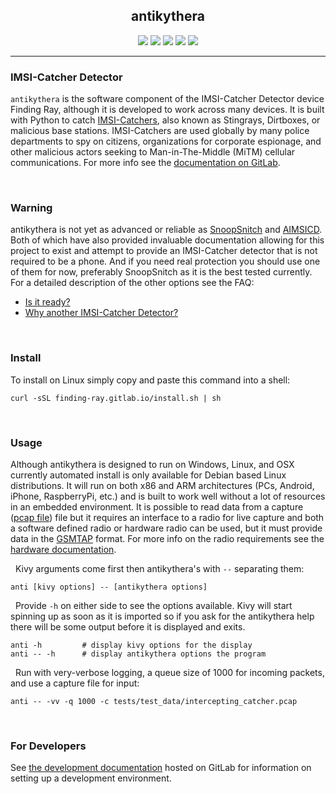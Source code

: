 <h2 align="center">antikythera</h2>

<p align="center">
  <a target="_blank" href="https://gitlab.com/finding-ray/antikythera/pipelines"><img src="https://gitlab.com/finding-ray/antikythera/badges/master/build.svg"></a>
  <a target="_blank" href="https://finding-ray.gitlab.io/antikythera/htmlcov/index.html"><img src="https://gitlab.com/finding-ray/antikythera/badges/master/coverage.svg"></a>
  <a target="_blank" href="https://pypi.org/project/antikythera"><img src="https://img.shields.io/pypi/v/antikythera.svg"></a>
  <a target="_blank" href="https://www.gnu.org/licenses/gpl-3.0.en.html"><img src="https://img.shields.io/pypi/l/antikythera.svg"></a>
  <a target="_blank" href="#"><img src="https://img.shields.io/pypi/status/antikythera.svg"></a>
</p>

---

### IMSI-Catcher Detector

``antikythera`` is the software component of the IMSI-Catcher Detector device Finding Ray, although it is developed to work across many devices. It is built with Python to catch [IMSI-Catchers](https://en.wikipedia.org/wiki/IMSI-catcher), also known as Stingrays, Dirtboxes, or malicious base stations. IMSI-Catchers are used globally by many police departments to spy on citizens, organizations for corporate espionage, and other malicious actors seeking to Man-in-The-Middle (MiTM) cellular communications. For more info see the [documentation on GitLab](http://finding-ray.gitlab.io/antikythera/).

&nbsp;
### Warning

antikythera is not yet as advanced or reliable as [SnoopSnitch](https://opensource.srlabs.de/projects/snoopsnitch) and [AIMSICD](https://github.com/CellularPrivacy/Android-IMSI-Catcher-Detector). Both of which have also provided invaluable documentation allowing for this project to exist and attempt to provide an IMSI-Catcher detector that is not required to be a phone. And if you need real protection you should use one of them for now, preferably SnoopSnitch as it is the best tested currently. For a detailed description of the other options see the FAQ:

*   [Is it ready?](http://finding-ray.gitlab.io/antikythera/pages/faq.html#is-it-ready)
*   [Why another IMSI-Catcher Detector?](http://finding-ray.gitlab.io/antikythera/pages/faq.html#why-another-imsi-catcher-detector)

&nbsp;
### Install


To install on Linux simply copy and paste this command into a shell:

    curl -sSL finding-ray.gitlab.io/install.sh | sh

&nbsp;
### Usage

Although antikythera is designed to run on Windows, Linux, and OSX currently automated install is only available for Debian based Linux distributions. It will run on both x86 and ARM architectures (PCs, Android, iPhone, RaspberryPi, etc.) and is built to work well without a lot of resources in an embedded environment. It is possible to read data from a capture ([pcap file](https://en.wikipedia.org/wiki/Pcap)) file but it requires an interface to a radio for live capture and both a software defined radio or hardware radio can be used, but it must provide data in the [GSMTAP](http://osmocom.org/projects/baseband/wiki/GSMTAP) format. For more info on the radio requirements see the [hardware documentation](http://finding-ray.gitlab.io/antikythera/pages/hardware.html).

&nbsp;
Kivy arguments come first then antikythera's with ``--`` separating them:

    anti [kivy options] -- [antikythera options]

&nbsp;
Provide ``-h`` on either side to see the options available. Kivy will start spinning up as soon as it is imported so if you ask for the antikythera help there will be some output before it is displayed and exits.

    anti -h         # display kivy options for the display
    anti -- -h      # display antikythera options the program

&nbsp;
Run with very-verbose logging, a queue size of 1000 for incoming packets, and use a capture file for input:

    anti -- -vv -q 1000 -c tests/test_data/intercepting_catcher.pcap

&nbsp;
### For Developers

See [the development documentation](http://finding-ray.gitlab.io/antikythera/pages/development.html) hosted on GitLab for information on setting up a development environment.
